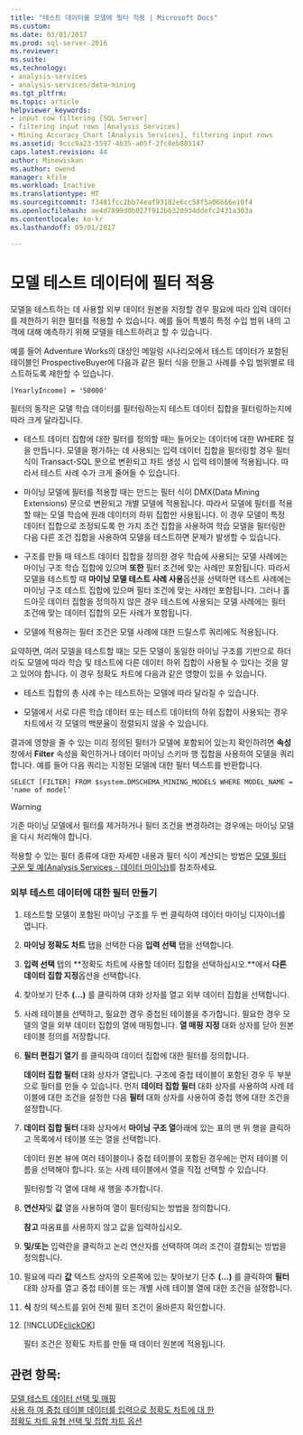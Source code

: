 ```yaml
---
title: "테스트 데이터를 모델에 필터 적용 | Microsoft Docs"
ms.custom: 
ms.date: 03/01/2017
ms.prod: sql-server-2016
ms.reviewer: 
ms.suite: 
ms.technology:
- analysis-services
- analysis-services/data-mining
ms.tgt_pltfrm: 
ms.topic: article
helpviewer_keywords:
- input row filtering [SQL Server]
- filtering input rows [Analysis Services]
- Mining Accuracy Chart [Analysis Services], filtering input rows
ms.assetid: 9ccc9a23-5597-4b35-a05f-2fc8eb885147
caps.latest.revision: 44
author: Minewiskan
ms.author: owend
manager: kfile
ms.workload: Inactive
ms.translationtype: MT
ms.sourcegitcommit: f3481fcc2bb74eaf93182e6cc58f5a06666e10f4
ms.openlocfilehash: ae4d7899d0b027f912b6320934ddefc2431a303a
ms.contentlocale: ko-kr
ms.lasthandoff: 09/01/2017

---
```

# <a name="apply-filters-to-model-testing-data"></a>모델 테스트 데이터에 필터 적용
  모델을 테스트하는 데 사용할 외부 데이터 원본을 지정할 경우 필요에 따라 입력 데이터를 제한하기 위한 필터를 적용할 수 있습니다. 예를 들어 특별히 특정 수입 범위 내의 고객에 대해 예측하기 위해 모델을 테스트하려고 할 수 있습니다.  
  
 예를 들어 Adventure Works의 대상인 메일링 시나리오에서 테스트 데이터가 포함된 테이블인 ProspectiveBuyer에 다음과 같은 필터 식을 만들고 사례를 수입 범위별로 테스트하도록 제한할 수 있습니다.  
  
 `[YearlyIncome] = '50000'`  
  
 필터의 동작은 모델 학습 데이터를 필터링하는지 테스트 데이터 집합을 필터링하는지에 따라 크게 달라집니다.  
  
-   테스트 데이터 집합에 대한 필터를 정의할 때는 들어오는 데이터에 대한 WHERE 절을 만듭니다. 모델을 평가하는 데 사용되는 입력 데이터 집합을 필터링할 경우 필터 식이 Transact-SQL 문으로 변환되고 차트 생성 시 입력 테이블에 적용됩니다. 따라서 테스트 사례 수가 크게 줄어들 수 있습니다.  
  
-   마이닝 모델에 필터를 적용할 때는 만드는 필터 식이 DMX(Data Mining Extensions) 문으로 변환되고 개별 모델에 적용됩니다. 따라서 모델에 필터를 적용할 때는 모델 학습에 원래 데이터의 하위 집합만 사용됩니다. 이 경우 모델이 특정 데이터 집합으로 조정되도록 한 가지 조건 집합을 사용하여 학습 모델을 필터링한 다음 다른 조건 집합을 사용하여 모델을 테스트하면 문제가 발생할 수 있습니다.  
  
-   구조를 만들 때 테스트 데이터 집합을 정의한 경우 학습에 사용되는 모델 사례에는 마이닝 구조 학습 집합에 있으며 **또한** 필터 조건에 맞는 사례만 포함됩니다. 따라서 모델을 테스트할 때 **마이닝 모델 테스트 사례 사용**옵션을 선택하면 테스트 사례에는 마이닝 구조 테스트 집합에 있으며 필터 조건에 맞는 사례만 포함됩니다. 그러나 홀드아웃 데이터 집합을 정의하지 않은 경우 테스트에 사용되는 모델 사례에는 필터 조건에 맞는 데이터 집합의 모든 사례가 포함됩니다.  
  
-   모델에 적용하는 필터 조건은 모델 사례에 대한 드릴스루 쿼리에도 적용됩니다.  
  
 요약하면, 여러 모델을 테스트할 때는 모든 모델이 동일한 마이닝 구조를 기반으로 하더라도 모델에 따라 학습 및 테스트에 다른 데이터 하위 집합이 사용될 수 있다는 것을 알고 있어야 합니다. 이 경우 정확도 차트에 다음과 같은 영향이 있을 수 있습니다.  
  
-   테스트 집합의 총 사례 수는 테스트하는 모델에 따라 달라질 수 있습니다.  
  
-   모델에서 서로 다른 학습 데이터 또는 테스트 데이터의 하위 집합이 사용되는 경우 차트에서 각 모델의 백분율이 정렬되지 않을 수 있습니다.  
  
 결과에 영향을 줄 수 있는 미리 정의된 필터가 모델에 포함되어 있는지 확인하려면 **속성** 창에서 **Filter** 속성을 확인하거나 데이터 마이닝 스키마 행 집합을 사용하여 모델을 쿼리합니다. 예를 들어 다음 쿼리는 지정된 모델에 대한 필터 텍스트를 반환합니다.  
  
 `SELECT [FILTER] FROM $system.DMSCHEMA_MINING_MODELS WHERE MODEL_NAME = 'name of model’`  
  
> [!WARNING]  
>  기존 마이닝 모델에서 필터를 제거하거나 필터 조건을 변경하려는 경우에는 마이닝 모델을 다시 처리해야 합니다.  
  
 적용할 수 있는 필터 종류에 대한 자세한 내용과 필터 식이 계산되는 방법은 [모델 필터 구문 및 예&#40;Analysis Services - 데이터 마이닝&#41;](../../analysis-services/data-mining/model-filter-syntax-and-examples-analysis-services-data-mining.md)를 참조하세요.  
  
### <a name="create-a-filter-on-external-testing-data"></a>외부 테스트 데이터에 대한 필터 만들기  
  
1.  테스트할 모델이 포함된 마이닝 구조를 두 번 클릭하여 데이터 마이닝 디자이너를 엽니다.  
  
2.  **마이닝 정확도 차트** 탭을 선택한 다음 **입력 선택** 탭을 선택합니다.  
  
3.  **입력 선택** 탭의 **정확도 차트에 사용할 데이터 집합을 선택하십시오.**에서 **다른 데이터 집합 지정**옵션을 선택합니다.  
  
4.  찾아보기 단추 **(…)** 를 클릭하여 대화 상자를 열고 외부 데이터 집합을 선택합니다.  
  
5.  사례 테이블을 선택하고, 필요한 경우 중첩된 테이블을 추가합니다. 필요한 경우 모델의 열을 외부 데이터 집합의 열에 매핑합니다. **열 매핑 지정** 대화 상자를 닫아 원본 테이블 정의를 저장합니다.  
  
6.  **필터 편집기 열기** 를 클릭하여 데이터 집합에 대한 필터를 정의합니다.  
  
     **데이터 집합 필터** 대화 상자가 열립니다. 구조에 중첩 테이블이 포함된 경우 두 부분으로 필터를 만들 수 있습니다. 먼저 **데이터 집합 필터** 대화 상자를 사용하여 사례 테이블에 대한 조건을 설정한 다음 **필터** 대화 상자를 사용하여 중첩 행에 대한 조건을 설정합니다.  
  
7.  **데이터 집합 필터** 대화 상자에서 **마이닝 구조 열**아래에 있는 표의 맨 위 행을 클릭하고 목록에서 테이블 또는 열을 선택합니다.  
  
     데이터 원본 뷰에 여러 테이블이나 중첩 테이블이 포함된 경우에는 먼저 테이블 이름을 선택해야 합니다. 또는 사례 테이블에서 열을 직접 선택할 수 있습니다.  
  
     필터링할 각 열에 대해 새 행을 추가합니다.  
  
8.  **연산자**및 **값** 열을 사용하여 열이 필터링되는 방법을 정의합니다.  
  
     **참고** 따옴표를 사용하지 않고 값을 입력하십시오.  
  
9. **및/또는** 입력란을 클릭하고 논리 연산자를 선택하여 여러 조건이 결합되는 방법을 정의합니다.  
  
10. 필요에 따라 **값** 텍스트 상자의 오른쪽에 있는 찾아보기 단추 **(…)** 를 클릭하여 **필터** 대화 상자를 열고 중첩 테이블 또는 개별 사례 테이블 열에 대한 조건을 설정합니다.  
  
11. **식** 창의 텍스트를 읽어 전체 필터 조건이 올바른지 확인합니다.  
  
12. [!INCLUDE[clickOK](../../includes/clickok-md.md)]  
  
     필터 조건은 정확도 차트를 만들 때 데이터 원본에 적용됩니다.  
  
## <a name="see-also"></a>관련 항목:  
 [모델 테스트 데이터 선택 및 매핑](../../analysis-services/data-mining/choose-and-map-model-testing-data.md)   
 [사용 하 여 중첩 테이블 데이터를 입력으로 정확도 차트에 대 한](../../analysis-services/data-mining/using-nested-table-data-as-an-input-for-an-accuracy-chart.md)   
 [정확도 차트 유형 선택 및 집합 차트 옵션](../../analysis-services/data-mining/choose-an-accuracy-chart-type-and-set-chart-options.md)  
  
  

